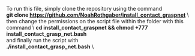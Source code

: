 To run this file, simply clone the repository using the command \
**git clone https://github.com/NoahRothgaber/install_contact_graspnet** \ 
then change the permissions on the script file within the folder with this command \ 
**cd install_contact_graspnet && chmod +777 install_contact_grasp_net.bash** \
and finally run the script with \
**./install_contact_grasp_net.bash** \ 
